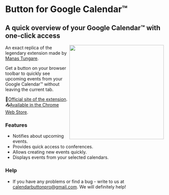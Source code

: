 # Button for Google Calendar™

## A quick overview of your Google Calendar™ with one-click access

<img align="right" width="300" src="https://github.com/calendarbuttonpro/Button-for-Google-Calendar/blob/master/assets/calendar.png"> 

An exact replica of the legendary extension made by [Manas Tungare](https://github.com/manastungare).

Get a button on your browser toolbar to quickly see upcoming events from your Google Calendar™ without leaving the current tab.

🏡[Official site of the extension](https://buttonforcalendar.app/). 📥[Available in the Chrome Web Store](https://chrome.google.com/webstore/detail/button-for-google-calenda/lfjnmopldodmmdhddmeacgjnjeakjpki).

### Features
* Notifies about upcoming events.
* Provides quick access to conferences.
* Allows creating new events quickly.
* Displays events from your selected calendars.

### Help
* If you have any problems or find a bug - write to us at calendarbuttonpro@gmail.com. We will definitely help!
